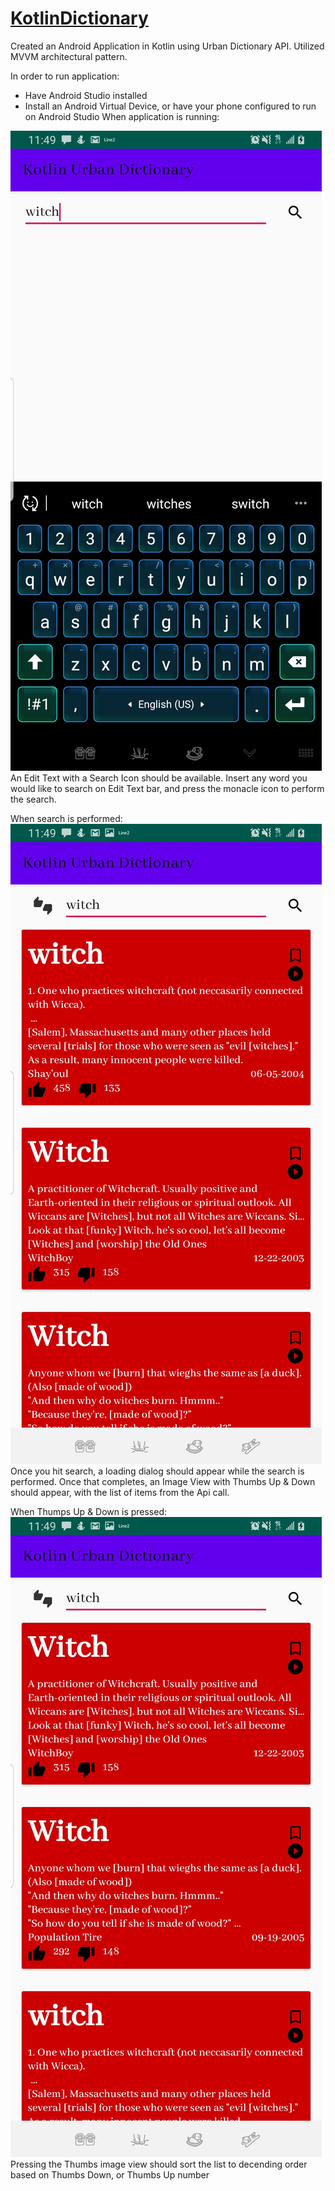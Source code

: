 # [KotlinDictionary](https://market.mashape.com/community/urban-dictionary)

Created an Android Application in Kotlin using Urban Dictionary API. Utilized MVVM architectural pattern.

In order to run application:
 - Have Android Studio installed
 - Install an Android Virtual Device, or have your phone configured to run on Android Studio
When application is running:

![Main Page](https://github.com/JuansCode/KotlinDictionary/blob/master/Screenshot_20200322-114940_Kotlin%20Urban%20Dictionary.jpg "Logo Title Text 1")
An Edit Text with a Search Icon should be available. Insert any word you would like to search on Edit Text bar, and press the monacle icon
to perform the search.

When search is performed:
![Search word](https://github.com/JuansCode/KotlinDictionary/blob/master/Screenshot_20200322-114947_Kotlin%20Urban%20Dictionary.jpg "Logo Title Text 1")
Once you hit search, a loading dialog should appear while the search is performed. Once that completes, an Image View with Thumbs Up & Down 
should appear, with the list of items from the Api call.

When Thumps Up & Down is pressed:
![Thumbs Press](https://github.com/JuansCode/KotlinDictionary/blob/master/Screenshot_20200322-114954_Kotlin%20Urban%20Dictionary.jpg "Logo Title Text 1")
Pressing the Thumbs image view should sort the list to decending order based on Thumbs Down, or Thumbs Up number
